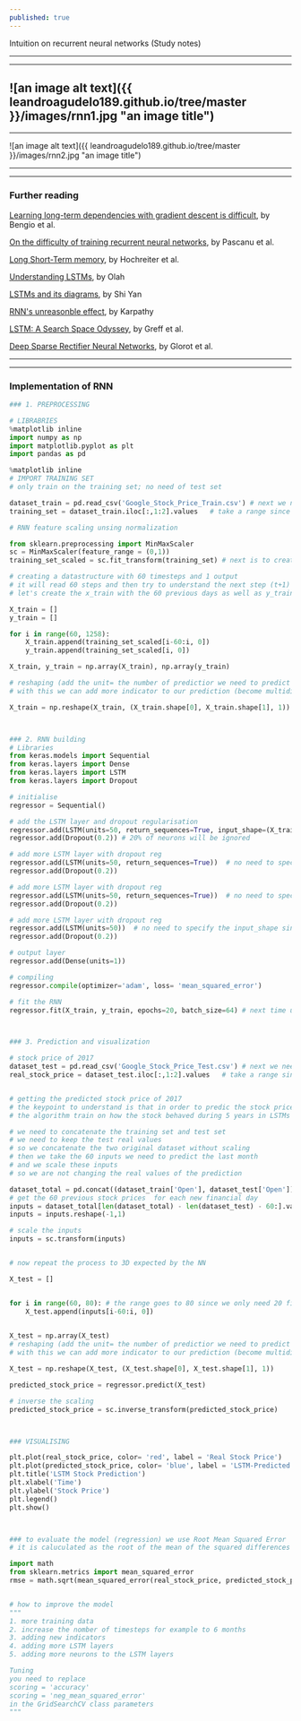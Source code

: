 ```yaml
---
published: true
---
```


Intuition on recurrent neural networks (Study notes)

----
****

![an image alt text]({{ leandroagudelo189.github.io/tree/master }}/images/rnn1.jpg "an image title")
----
****

![an image alt text]({{ leandroagudelo189.github.io/tree/master }}/images/rnn2.jpg "an image title")

----
****


### Further reading

[Learning long-term dependencies with gradient descent is difficult](http://ai.dinfo.unifi.it/paolo//ps/tnn-94-gradient.pdf), by Bengio et al. 

[On the difficulty of training recurrent neural networks](http://proceedings.mlr.press/v28/pascanu13.pdf), by Pascanu et al.

[Long Short-Term memory](http://www.bioinf.jku.at/publications/older/2604.pdf), by Hochreiter et al.

[Understanding LSTMs](http://colah.github.io/posts/2015-08-Understanding-LSTMs/), by Olah

[LSTMs and its diagrams](https://medium.com/mlreview/understanding-lstm-and-its-diagrams-37e2f46f1714), by Shi Yan

[RNN's unreasonble effect](http://karpathy.github.io/2015/05/21/rnn-effectiveness/), by Karpathy

[LSTM: A Search Space Odyssey](https://arxiv.org/pdf/1503.04069.pdf), by Greff et al.

[Deep Sparse Rectifier Neural Networks](http://proceedings.mlr.press/v15/glorot11a/glorot11a.pdf), by Glorot et al.

----
****


### Implementation of RNN

```python
### 1. PREPROCESSING

# LIBRABRIES
%matplotlib inline 
import numpy as np
import matplotlib.pyplot as plt
import pandas as pd

%matplotlib inline 
# IMPORT TRAINING SET
# only train on the training set; no need of test set

dataset_train = pd.read_csv('Google_Stock_Price_Train.csv') # next we need a np.array for kears NN
training_set = dataset_train.iloc[:,1:2].values   # take a range since ranges are excluded so the column 2 will be out (.values creates a np array)

# RNN feature scaling unsing normalization 

from sklearn.preprocessing import MinMaxScaler
sc = MinMaxScaler(feature_range = (0,1))
training_set_scaled = sc.fit_transform(training_set) # next is to create a datastructure to remember (# of time steps)

# creating a datastructure with 60 timesteps and 1 output
# it will read 60 steps and then try to understand the next step (t+1) in this case the 60 previous financial days
# let's create the x_train with the 60 previous days as well as y_train with the result

X_train = []
y_train = []

for i in range(60, 1258):
    X_train.append(training_set_scaled[i-60:i, 0])
    y_train.append(training_set_scaled[i, 0])

X_train, y_train = np.array(X_train), np.array(y_train)

# reshaping (add the unit= the number of predictior we need to predict the stock price)
# with this we can add more indicator to our prediction (become multidimesional)

X_train = np.reshape(X_train, (X_train.shape[0], X_train.shape[1], 1))



### 2. RNN building
# Libraries
from keras.models import Sequential
from keras.layers import Dense
from keras.layers import LSTM
from keras.layers import Dropout

# initialise 
regressor = Sequential()

# add the LSTM layer and dropout regularisation
regressor.add(LSTM(units=50, return_sequences=True, input_shape=(X_train.shape[1], 1)))  # since they are stacked lstm sequences we set it to True
regressor.add(Dropout(0.2)) # 20% of neurons will be ignored

# add more LSTM layer with dropout reg
regressor.add(LSTM(units=50, return_sequences=True))  # no need to specify the input_shape since it recognizes automatically
regressor.add(Dropout(0.2)) 

# add more LSTM layer with dropout reg
regressor.add(LSTM(units=50, return_sequences=True))  # no need to specify the input_shape since it recognizes automatically
regressor.add(Dropout(0.2)) 

# add more LSTM layer with dropout reg
regressor.add(LSTM(units=50))  # no need to specify the input_shape since it recognizes automatically
regressor.add(Dropout(0.2)) 

# output layer
regressor.add(Dense(units=1))

# compiling
regressor.compile(optimizer='adam', loss= 'mean_squared_error')

# fit the RNN
regressor.fit(X_train, y_train, epochs=20, batch_size=64) # next time use 100 epochs or more and bs of 32



### 3. Prediction and visualization

# stock price of 2017
dataset_test = pd.read_csv('Google_Stock_Price_Test.csv') # next we need a np.array for kears NN
real_stock_price = dataset_test.iloc[:,1:2].values   # take a range since ranges are excluded so the column 2 will be out (.values creates a np array)


# getting the predicted stock price of 2017
# the keypoint to understand is that in order to predic the stock price of 2017 january we need the last 60 financial days 
# the algorithm train on how the stock behaved during 5 years in LSTMs of 60 days plus real value and predicted value

# we need to concatenate the training set and test set 
# we need to keep the test real values
# so we concatenate the two original dataset without scaling
# then we take the 60 inputs we need to predict the last month
# and we scale these inputs
# so we are not changing the real values of the prediction

dataset_total = pd.concat((dataset_train['Open'], dataset_test['Open']), axis=0 ) # for vertical axis=0 and horizontal axis=1
# get the 60 previous stock prices  for each new financial day
inputs = dataset_total[len(dataset_total) - len(dataset_test) - 60:].values
inputs = inputs.reshape(-1,1)

# scale the inputs
inputs = sc.transform(inputs)


# now repeat the process to 3D expected by the NN

X_test = []


for i in range(60, 80): # the range goes to 80 since we only need 20 finantial days
    X_test.append(inputs[i-60:i, 0])
   

X_test = np.array(X_test)
# reshaping (add the unit= the number of predictior we need to predict the stock price)
# with this we can add more indicator to our prediction (become multidimesional)

X_test = np.reshape(X_test, (X_test.shape[0], X_test.shape[1], 1))

predicted_stock_price = regressor.predict(X_test)

# inverse the scaling
predicted_stock_price = sc.inverse_transform(predicted_stock_price)



### VISUALISING

plt.plot(real_stock_price, color= 'red', label = 'Real Stock Price')
plt.plot(predicted_stock_price, color= 'blue', label = 'LSTM-Predicted Stock Price')
plt.title('LSTM Stock Prediction')
plt.xlabel('Time')
plt.ylabel('Stock Price')
plt.legend()
plt.show()



### to evaluate the model (regression) we use Root Mean Squared Error 
# it is caluculated as the root of the mean of the squared differences between the predictions and the real values

import math
from sklearn.metrics import mean_squared_error
rmse = math.sqrt(mean_squared_error(real_stock_price, predicted_stock_price))


# how to improve the model
"""
1. more training data
2. increase the nomber of timesteps for example to 6 months
3. adding new indicators
4. adding more LSTM layers
5. adding more neurons to the LSTM layers

Tuning
you need to replace 
scoring = 'accuracy'
scoring = 'neg_mean_squared_error' 
in the GridSearchCV class parameters
"""

````
